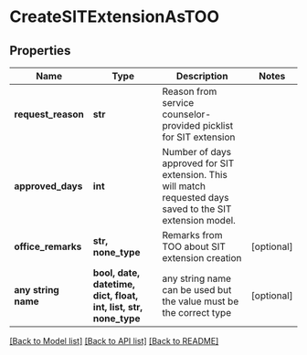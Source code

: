 # CreateSITExtensionAsTOO


## Properties
Name | Type | Description | Notes
------------ | ------------- | ------------- | -------------
**request_reason** | **str** | Reason from service counselor-provided picklist for SIT extension | 
**approved_days** | **int** | Number of days approved for SIT extension. This will match requested days saved to the SIT extension model. | 
**office_remarks** | **str, none_type** | Remarks from TOO about SIT extension creation | [optional] 
**any string name** | **bool, date, datetime, dict, float, int, list, str, none_type** | any string name can be used but the value must be the correct type | [optional]

[[Back to Model list]](../README.md#documentation-for-models) [[Back to API list]](../README.md#documentation-for-api-endpoints) [[Back to README]](../README.md)


